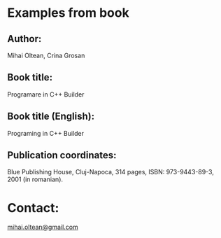# Examples from book

## Author: 
Mihai Oltean, Crina Grosan

## Book title:
Programare in C++ Builder

## Book title (English):
Programing in C++ Builder

## Publication coordinates:
Blue Publishing House, Cluj-Napoca, 314 pages, ISBN: 973-9443-89-3, 2001 (in romanian).

# Contact: 
mihai.oltean@gmail.com